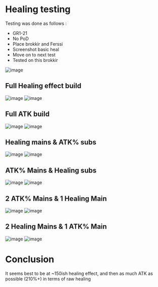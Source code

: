 # Healing testing

Testing was done as follows :

- GR1-21
- No PoD
- Place brokkir and Ferssi
- Screenshot basic heal
- Move on to next test
- Tested on this brokkir

![image](https://github.com/user-attachments/assets/941d87d4-75b3-4349-a13e-4dd479ed8d3e)


## Full Healing effect build
![image](https://github.com/user-attachments/assets/1ece5241-a346-4303-b4e7-230e38b8991e)
![image](https://github.com/user-attachments/assets/c406c8b8-d9a2-456b-a63e-841b052f1453)

## Full ATK build
![image](https://github.com/user-attachments/assets/dafe002e-ce80-4d4c-a5f8-d5f0282766ab)
![image](https://github.com/user-attachments/assets/e6d21404-a209-4622-aa9d-4cf557404ca0)


## Healing mains & ATK% subs
![image](https://github.com/user-attachments/assets/02bb1edc-8075-4ad7-8ada-1536e5be9eb3)
![image](https://github.com/user-attachments/assets/1616ead0-a85f-4841-b420-b7d38f05c8aa)

## ATK% Mains & Healing subs

![image](https://github.com/user-attachments/assets/7e045163-ff78-4574-a70d-674049dcb5f2)
![image](https://github.com/user-attachments/assets/2fbd515d-b0cb-495b-adfe-afa6733c91b8)

## 2 ATK% Mains & 1 Healing Main
![image](https://github.com/user-attachments/assets/d3ffeaf0-e57c-42e7-8ac5-91faebb86882)
![image](https://github.com/user-attachments/assets/3d106d55-bf7a-4c89-bbc6-870acbc15880)

## 2 Healing Mains & 1 ATK% Main
![image](https://github.com/user-attachments/assets/bc6ba114-a5be-45d8-85fb-969fef4af61b)
![image](https://github.com/user-attachments/assets/a6c82ec6-7b35-4210-8406-65827716a841)


# Conclusion

It seems best to be at ~150ish healing effect, and then as much ATK as possible (210%+) in terms of raw healing
